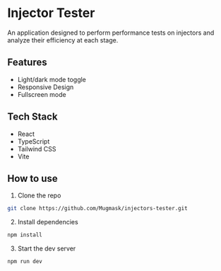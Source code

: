 
# Injector Tester

An application designed to perform performance tests on injectors and analyze their efficiency at each stage.

## Features

- Light/dark mode toggle
- Responsive Design
- Fullscreen mode

## Tech Stack
- React
- TypeScript
- Tailwind CSS
- Vite

## How to use
1. Clone the repo
``` bash
git clone https://github.com/Mugmask/injectors-tester.git
```

2. Install dependencies
``` bash
npm install
```

3. Start the dev server
``` bash
npm run dev
```




